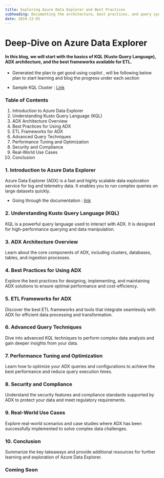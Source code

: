 ```yaml
---
title: Exploring Azure Data Explorer and Best Practices
subheading: Documenting the architecture, best practices, and query syntax for ADX in Azure
date: 2024-12-01
---
```


# Deep-Dive on Azure Data Explorer

#### In this blog, we will start with the basics of KQL (Kusto Query Language), ADX architecture, and the best frameworks available for ETL.

- Generated the plan to get good using copilot , will be following below plan to start learning and blog the progress under each section

- Sample KQL Cluster : [Link](https://dataexplorer.azure.com/clusters/help/)

### Table of Contents
1. Introduction to Azure Data Explorer
2. Understanding Kusto Query Language (KQL)
3. ADX Architecture Overview
4. Best Practices for Using ADX
5. ETL Frameworks for ADX
6. Advanced Query Techniques
7. Performance Tuning and Optimization
8. Security and Compliance
9. Real-World Use Cases
10. Conclusion

### 1. Introduction to Azure Data Explorer
Azure Data Explorer (ADX) is a fast and highly scalable data exploration service for log and telemetry data. It enables you to run complex queries on large datasets quickly.

- Going through the documentation : [link](https://learn.microsoft.com/en-us/training/modules/intro-to-azure-data-explorer/1-introduction)

### 2. Understanding Kusto Query Language (KQL)
KQL is a powerful query language used to interact with ADX. It is designed for high-performance querying and data manipulation.

### 3. ADX Architecture Overview
Learn about the core components of ADX, including clusters, databases, tables, and ingestion processes.

### 4. Best Practices for Using ADX
Explore the best practices for designing, implementing, and maintaining ADX solutions to ensure optimal performance and cost-efficiency.

### 5. ETL Frameworks for ADX
Discover the best ETL frameworks and tools that integrate seamlessly with ADX for efficient data processing and transformation.

### 6. Advanced Query Techniques
Dive into advanced KQL techniques to perform complex data analysis and gain deeper insights from your data.

### 7. Performance Tuning and Optimization
Learn how to optimize your ADX queries and configurations to achieve the best performance and reduce query execution times.

### 8. Security and Compliance
Understand the security features and compliance standards supported by ADX to protect your data and meet regulatory requirements.

### 9. Real-World Use Cases
Explore real-world scenarios and case studies where ADX has been successfully implemented to solve complex data challenges.

### 10. Conclusion
Summarize the key takeaways and provide additional resources for further learning and exploration of Azure Data Explorer.

### Coming Soon